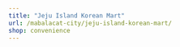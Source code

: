 ```yaml
---
title: "Jeju Island Korean Mart"
url: /mabalacat-city/jeju-island-korean-mart/
shop: convenience
---
```

